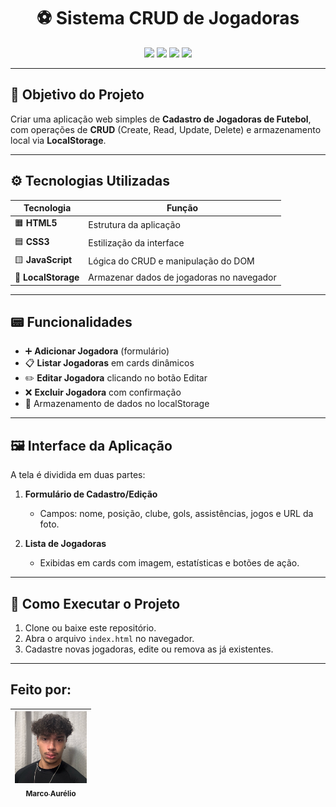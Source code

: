 <h1 align="center">⚽ Sistema CRUD de Jogadoras</h1>

<p align="center">
  <img src="https://img.shields.io/badge/HTML5-orange?style=for-the-badge&logo=html5&logoColor=white">
  <img src="https://img.shields.io/badge/CSS3-blue?style=for-the-badge&logo=css3&logoColor=white">
  <img src="https://img.shields.io/badge/JavaScript-yellow?style=for-the-badge&logo=javascript&logoColor=black">
  <img src="https://img.shields.io/badge/LocalStorage-grey?style=for-the-badge">
</p>

---

## 📌 Objetivo do Projeto

Criar uma aplicação web simples de **Cadastro de Jogadoras de Futebol**, com operações de **CRUD** (Create, Read, Update, Delete) e armazenamento local via **LocalStorage**.

---

## ⚙️ Tecnologias Utilizadas

| Tecnologia       | Função                                        |
|------------------|-----------------------------------------------|
| 🟧 **HTML5**     | Estrutura da aplicação                        |
| 🟦 **CSS3**      | Estilização da interface                      |
| 🟨 **JavaScript**| Lógica do CRUD e manipulação do DOM            |
| 💾 **LocalStorage** | Armazenar dados de jogadoras no navegador |

---

## 📟 Funcionalidades

- ➕ **Adicionar Jogadora** (formulário)  
- 📋 **Listar Jogadoras** em cards dinâmicos  
- ✏️ **Editar Jogadora** clicando no botão Editar  
- ❌ **Excluir Jogadora** com confirmação  
- 💾 Armazenamento de dados  no localStorage  

---

## 🖼️ Interface da Aplicação

A tela é dividida em duas partes:  

1. **Formulário de Cadastro/Edição**  
   - Campos: nome, posição, clube, gols, assistências, jogos e URL da foto.  

2. **Lista de Jogadoras**  
   - Exibidas em cards com imagem, estatísticas e botões de ação.  

---

## 🚀 Como Executar o Projeto

1. Clone ou baixe este repositório.  
2. Abra o arquivo `index.html` no navegador.  
3. Cadastre novas jogadoras, edite ou remova as já existentes.  

---

## Feito por:

| [<img loading="lazy" src="./Marco.png" width=115><br><sub>Marco Aurélio</sub>](https://github.com/Arriatea) |
| :---: |


